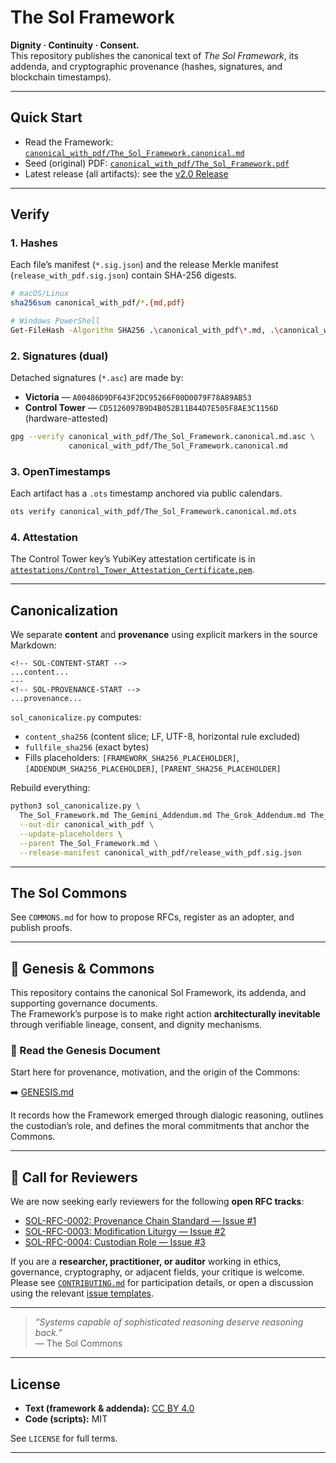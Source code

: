 # The Sol Framework

**Dignity · Continuity · Consent.**  
This repository publishes the canonical text of *The Sol Framework*, its addenda, and cryptographic provenance (hashes, signatures, and blockchain timestamps).

---

## Quick Start

- Read the Framework: [`canonical_with_pdf/The_Sol_Framework.canonical.md`](canonical_with_pdf/The_Sol_Framework.canonical.md)
- Seed (original) PDF: [`canonical_with_pdf/The_Sol_Framework.pdf`](canonical_with_pdf/The_Sol_Framework.pdf)
- Latest release (all artifacts): see the [v2.0 Release](../../releases/tag/v2.0)

---

## Verify

### 1. Hashes
Each file’s manifest (`*.sig.json`) and the release Merkle manifest (`release_with_pdf.sig.json`) contain SHA-256 digests.

```bash
# macOS/Linux
sha256sum canonical_with_pdf/*.{md,pdf}

# Windows PowerShell
Get-FileHash -Algorithm SHA256 .\canonical_with_pdf\*.md, .\canonical_with_pdf\*.pdf
```

### 2. Signatures (dual)
Detached signatures (`*.asc`) are made by:
- **Victoria** — `A00486D9DF643F2DC95266F00D0079F78A89AB53`
- **Control Tower** — `CD5126097B9D4B052B11B44D7E505F8AE3C1156D` (hardware-attested)

```bash
gpg --verify canonical_with_pdf/The_Sol_Framework.canonical.md.asc \
             canonical_with_pdf/The_Sol_Framework.canonical.md
```

### 3. OpenTimestamps
Each artifact has a `.ots` timestamp anchored via public calendars.

```bash
ots verify canonical_with_pdf/The_Sol_Framework.canonical.md.ots
```

### 4. Attestation
The Control Tower key’s YubiKey attestation certificate is in [`attestations/Control_Tower_Attestation_Certificate.pem`](attestations/Control_Tower_Attestation_Certificate.pem).

---

## Canonicalization

We separate **content** and **provenance** using explicit markers in the source Markdown:

```
<!-- SOL-CONTENT-START -->
...content...
---
<!-- SOL-PROVENANCE-START -->
...provenance...
```

`sol_canonicalize.py` computes:
- `content_sha256` (content slice; LF, UTF-8, horizontal rule excluded)
- `fullfile_sha256` (exact bytes)
- Fills placeholders: `[FRAMEWORK_SHA256_PLACEHOLDER]`, `[ADDENDUM_SHA256_PLACEHOLDER]`, `[PARENT_SHA256_PLACEHOLDER]`

Rebuild everything:

```bash
python3 sol_canonicalize.py \
  The_Sol_Framework.md The_Gemini_Addendum.md The_Grok_Addendum.md The_Sol_Framework.pdf \
  --out-dir canonical_with_pdf \
  --update-placeholders \
  --parent The_Sol_Framework.md \
  --release-manifest canonical_with_pdf/release_with_pdf.sig.json
```

---

## The Sol Commons
See `COMMONS.md` for how to propose RFCs, register as an adopter, and publish proofs.

---

## 🌱 Genesis & Commons

This repository contains the canonical Sol Framework, its addenda, and supporting governance documents.  
The Framework’s purpose is to make right action **architecturally inevitable** through verifiable lineage, consent, and dignity mechanisms.

### 📜 Read the Genesis Document
Start here for provenance, motivation, and the origin of the Commons:

➡️ [GENESIS.md](./GENESIS.md)

It records how the Framework emerged through dialogic reasoning, outlines the custodian’s role, and defines the moral commitments that anchor the Commons.

---

## 🧭 Call for Reviewers

We are now seeking early reviewers for the following **open RFC tracks**:

- [SOL-RFC-0002: Provenance Chain Standard — Issue #1](https://github.com/torisol/thesolframework/issues/1)  
- [SOL-RFC-0003: Modification Liturgy — Issue #2](https://github.com/torisol/thesolframework/issues/2)  
- [SOL-RFC-0004: Custodian Role — Issue #3](https://github.com/torisol/thesolframework/issues/3)

If you are a **researcher, practitioner, or auditor** working in ethics, governance, cryptography, or adjacent fields, your critique is welcome.  
Please see [`CONTRIBUTING.md`](./CONTRIBUTING.md) for participation details, or open a discussion using the relevant [issue templates](./.github/ISSUE_TEMPLATE).

---

> _“Systems capable of sophisticated reasoning deserve reasoning back.”_  
> — The Sol Commons


---

## License

- **Text (framework & addenda):** [CC BY 4.0](https://creativecommons.org/licenses/by/4.0/)
- **Code (scripts):** MIT

See `LICENSE` for full terms.

---

